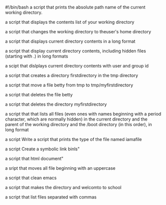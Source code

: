 #!/bin/bash
a script that prints the absolute path name of the current working directory.

a script that displays the contents list of your working directory

a script that changes the working directory to theuser's home directory

a script that displays current directory contents in a long format


a script that display current directory contents, including hidden files (starting with .) in long formats


a scipt that dislplays current directory contents with user and group id

a script that creates a directory firstdirectory in the tmp directory

a script that move a file betty from tmp to tmp/myfirstdirectory

a script that deletes the file betty

a script  that deletes the directory myfirstdirectory
                    
a script that that lists all files (even ones with names beginning with a period character, which are normally hidden) in the current directory and the parent of the working directory and the /boot directory (in this order), in long format

a script Write a script that prints the type of the file named iamafile

a script Create a symbolic link  binls"

a script that html document"

a sript that moves all file beginning with an uppercase

a script that clean emacs

a script that makes the directory and welcomto to school

a script that list files separated with commas
